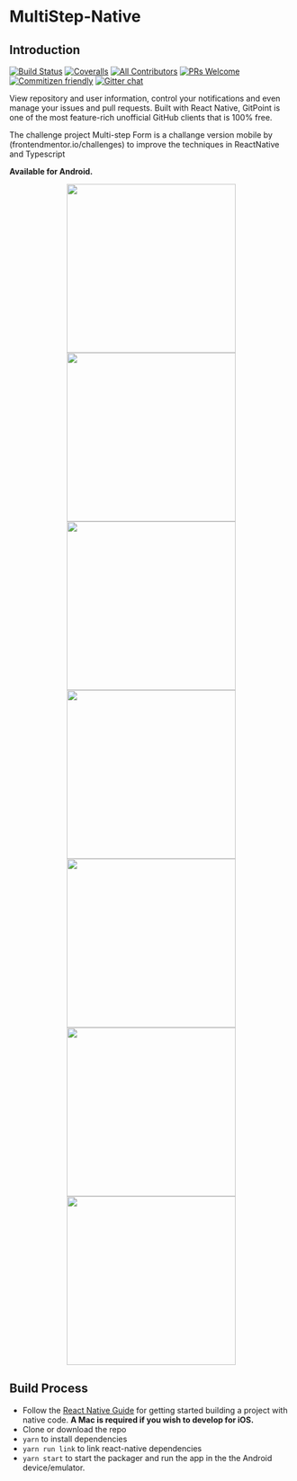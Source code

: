 # MultiStep-Native


## Introduction

[![Build Status](https://img.shields.io/travis/gitpoint/git-point.svg?style=flat-square)](https://travis-ci.org/gitpoint/git-point)
[![Coveralls](https://img.shields.io/coveralls/github/gitpoint/git-point.svg?style=flat-square)](https://coveralls.io/github/gitpoint/git-point)
[![All Contributors](https://img.shields.io/badge/all_contributors-73-orange.svg?style=flat-square)](./CONTRIBUTORS.md)
[![PRs Welcome](https://img.shields.io/badge/PRs-welcome-brightgreen.svg?style=flat-square)](http://makeapullrequest.com)
[![Commitizen friendly](https://img.shields.io/badge/commitizen-friendly-brightgreen.svg?style=flat-square)](http://commitizen.github.io/cz-cli/)
[![Gitter chat](https://img.shields.io/badge/chat-on_gitter-008080.svg?style=flat-square)](https://gitter.im/git-point)

View repository and user information, control your notifications and even manage your issues and pull requests. Built with React Native, GitPoint is one of the most feature-rich unofficial GitHub clients that is 100% free.

The challenge project Multi-step Form is a challange version mobile by (frontendmentor.io/challenges) to improve the techniques in ReactNative and Typescript


**Available for Android.**

<p align="center">
  <img src = "https://github.com/darlanbbs/imgs/blob/main/MultiStepNative/homepage.png" width=300>
  <img src = "https://github.com/darlanbbs/imgs/blob/main/MultiStepNative/plansPage.png" width=300>
  <img src = "https://github.com/darlanbbs/imgs/blob/main/MultiStepNative/addonsPage.png" width=300>
   <img src = "https://github.com/darlanbbs/imgs/blob/main/MultiStepNative/addonsAny.png" width=300>
    <img src = "https://github.com/darlanbbs/imgs/blob/main/MultiStepNative/addonsRight.png" width=300>
     <img src = "https://github.com/darlanbbs/imgs/blob/main/MultiStepNative/summaryPage.png" width=300>
      <img src = "https://github.com/darlanbbs/imgs/blob/main/MultiStepNative/thanks.png" width=300>
  
</p>



## Build Process

- Follow the [React Native Guide](https://facebook.github.io/react-native/docs/getting-started.html) for getting started building a project with native code. **A Mac is required if you wish to develop for iOS.**
- Clone or download the repo
- `yarn` to install dependencies
- `yarn run link` to link react-native dependencies
- `yarn start` to start the packager and run the app in the the Android device/emulator.
